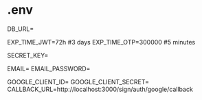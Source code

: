 # .env
DB_URL=

EXP_TIME_JWT=72h  #3 days
EXP_TIME_OTP=300000 #5 minutes

SECRET_KEY=

EMAIL=
EMAIL_PASSWORD=

GOOGLE_CLIENT_ID=
GOOGLE_CLIENT_SECRET=
CALLBACK_URL=http://localhost:3000/sign/auth/google/callback